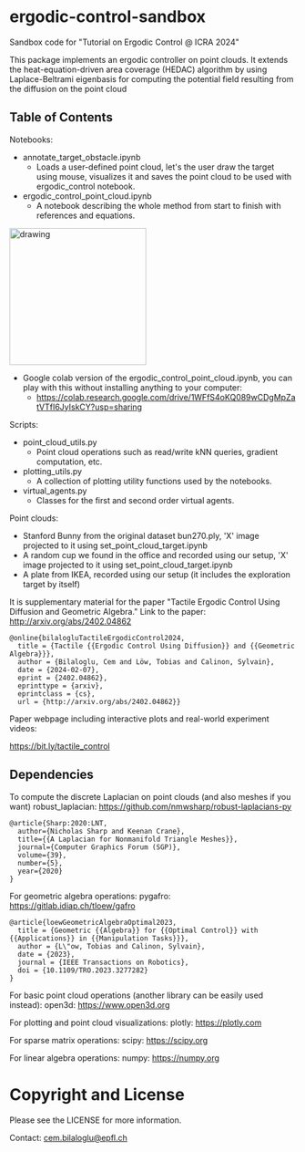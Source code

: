 # ergodic-control-sandbox

Sandbox code for "Tutorial on Ergodic Control @ ICRA 2024"

This package implements an ergodic controller on point clouds. It extends the heat-equation-driven area coverage (HEDAC) algorithm by using Laplace-Beltrami eigenbasis for computing the potential field resulting from the diffusion on the point cloud


## Table of Contents

Notebooks:
- annotate_target_obstacle.ipynb  
    - Loads a user-defined point cloud, let's the user draw the target using mouse, visualizes it and saves the point cloud to be used with ergodic_control notebook.
- ergodic_control_point_cloud.ipynb
    - A notebook describing the whole method from start to finish with references and equations.

<!-- ![Result for the Stanford bunny](https://github.com/idiap/TactileErgodicExploration/tree/tutorial/media/tutorial_bunny.gif) -->
<img src="media/smc_ergodic_control.gif" alt="drawing" width="240"/>

- Google colab version of the ergodic_control_point_cloud.ipynb, you can play with this without installing anything to your computer: 
  - https://colab.research.google.com/drive/1WFfS4oKQ089wCDgMpZatVTfI6JyIskCY?usp=sharing


Scripts:
- point_cloud_utils.py
    - Point cloud operations such as read/write kNN queries, gradient computation, etc.
- plotting_utils.py
    - A collection of plotting utility functions used by the notebooks.
- virtual_agents.py
    - Classes for the first and second order virtual agents.

Point clouds:
- Stanford Bunny from the original dataset bun270.ply, 'X' image projected to it using set_point_cloud_target.ipynb 
- A random cup we found in the office and recorded using our setup, 'X' image projected to it using set_point_cloud_target.ipynb 
- A plate from IKEA, recorded using our setup (it includes the exploration target by itself)

It is supplementary material for the paper "Tactile Ergodic Control Using Diffusion and Geometric Algebra."
Link to the paper: http://arxiv.org/abs/2402.04862
```
@online{bilalogluTactileErgodicControl2024,
  title = {Tactile {{Ergodic Control Using Diffusion}} and {{Geometric Algebra}}},
  author = {Bilaloglu, Cem and Löw, Tobias and Calinon, Sylvain},
  date = {2024-02-07},
  eprint = {2402.04862},
  eprinttype = {arxiv},
  eprintclass = {cs},
  url = {http://arxiv.org/abs/2402.04862}}
```

Paper webpage including interactive plots and real-world experiment videos:

https://bit.ly/tactile_control

## Dependencies

To compute the discrete Laplacian on point clouds (and also meshes if you want)
robust_laplacian: https://github.com/nmwsharp/robust-laplacians-py
```
@article{Sharp:2020:LNT,
  author={Nicholas Sharp and Keenan Crane},
  title={{A Laplacian for Nonmanifold Triangle Meshes}},
  journal={Computer Graphics Forum (SGP)},
  volume={39},
  number={5},
  year={2020}
}
```

For geometric algebra operations:
pygafro: https://gitlab.idiap.ch/tloew/gafro
```
@article{loewGeometricAlgebraOptimal2023,
  title = {Geometric {{Algebra}} for {{Optimal Control}} with {{Applications}} in {{Manipulation Tasks}}},
  author = {L\"ow, Tobias and Calinon, Sylvain},
  date = {2023},
  journal = {IEEE Transactions on Robotics},
  doi = {10.1109/TRO.2023.3277282}
}
```

For basic point cloud operations (another library can be easily used instead):
open3d: https://www.open3d.org

For plotting and point cloud visualizations:
plotly: https://plotly.com

For sparse matrix operations:
scipy: https://scipy.org

For linear algebra operations:
numpy: https://numpy.org


# Copyright and License

Please see the LICENSE for more information.

Contact: cem.bilaloglu@epfl.ch